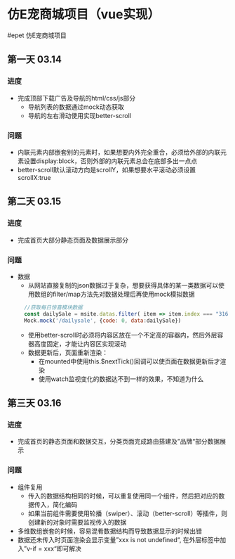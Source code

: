 仿E宠商城项目（vue实现）
=======
#epet 仿E宠商城项目

## 第一天 03.14

### 进度
* 完成顶部下载广告及导航的html/css/js部分
  * 导航列表的数据通过mock动态获取
  * 导航的左右滑动使用实现better-scroll

### 问题
* 内联元素内部嵌套别的元素时，如果想要内外完全重合，必须给外部的内联元素设置display:block，否则外部的内联元素总会在底部多出一点点
* better-scroll默认滚动方向是scrollY，如果想要水平滚动必须设置scrollX:true


>>>>>>>


## 第二天 03.15

### 进度
* 完成首页大部分静态页面及数据展示部分

### 问题
* 数据
  * 从网站直接复制的json数据过于复杂，想要获得具体的某一类数据可以使用数组的filter/map方法先对数据处理后再使用mock模拟数据
  ```javascript
    //获取每日惊喜模块数据
    const dailySale = msite.datas.filter( item => item.index === "3164")[0]
    Mock.mock('/dailysale', {code: 0, data:dailySale})
  ```
  * 使用better-scroll时必须将内容区放在一个不定高的容器内，然后外层容器高度固定，才能让内容区实现滚动
  * 数据更新后，页面重新渲染：
    * 在mounted中使用this.$nextTick()回调可以使页面在数据更新后才渲染
    * 使用watch监视变化的数据达不到一样的效果，不知道为什么


## 第三天 03.16

### 进度
* 完成首页的静态页面和数据交互，分类页面完成路由搭建及”品牌“部分数据展示

### 问题
* 组件复用
  * 传入的数据结构相同的时候，可以重复使用同一个组件，然后把对应的数据传入，简化编码
  * 如果当前组件需要使用轮播（swiper）、滚动（better-scroll）等插件，则创建新的对象时需要监视传入的数据
* 多维数组嵌套的时候，容易混肴数据结构而导致数据显示的时候出错
* 数据还未传入时页面渲染会显示变量”xxx is not undefined“, 在外层标签中加入”v-if = xxx“即可解决



